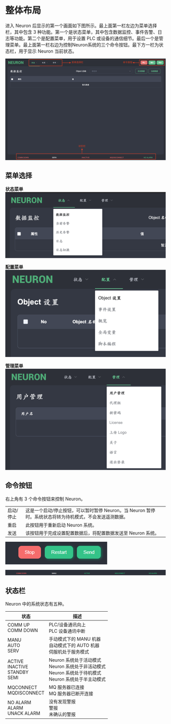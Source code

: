 # 整体布局

进入 Neuron 后显示的第一个画面如下图所示。最上面第一栏左边为菜单选择栏，其中包含 3 种功能。第一个是状态菜单，其中包含数据监控、事件告警、日志等功能。第二个是配置菜单，用于设置 PLC 或设备的通信细节。最后一个是管理菜单。最上面第一栏右边为控制Neuron系统的三个命令按钮。最下方一栏为状态栏，用于显示 Neuron 当前状态。

![ ](./assets/screenlayout.png)

## 菜单选择

**状态菜单**
![ ](./assets/statusmenu.png)

**配置菜单**
![ ](./assets/configurationmenu.png)

**管理菜单**
![ ](./assets/administrationmenu.png)

## 命令按钮

右上角有 3 个命令按钮来控制 Neuron。

<table>
  <tr>
    <td>启动/停止</td>
    <td>这是一个启动/停止按钮，可以暂时暂停 Neuron。当 Neuron 暂停时。系统状态将转为待机模式，不会发送遥测数据。</td>
  </tr>
  <tr>
    <td>重启</td>
    <td>此按钮用于重新启动 Neuron 系统。</td>
  </tr>
  <tr>
    <td>发送</td>
    <td>该按钮用于完成设置配置数据后，将配置数据发送至 Neuron 系统。</td>
  </tr>
</table>

![ ](./assets/commandbutton.png)

![ ](./assets/commdown.png)

## 状态栏

Neuron 中的系统状态有五种。

| 状态                                  | 描述                                                                                                         |
| ------------------------------------- | ------------------------------------------------------------------------------------------------------------ |
| COMM UP<br>COMM DOWN                  | PLC/设备通讯向上<br> PLC 设备通讯中断                                                                        |
| MANU<br>AUTO<br>SERV                  | 手动模式下的 MANU 机器<br>自动模式下的 AUTO 机器<br>伺服机处于服务模式                                       |
| ACTIVE<br>INACTIVE<br>STANDBY<br>SEMI | Neuron 系统处于活动模式<br>Neuron 系统处于非活动模式<br>Neuron 系统处于待机模式<br>Neuron 系统处于半主动模式 |
| MQCONNECT<br>MQDISCONNECT             | MQ 服务器已连接<br>MQ 服务器已断开连接                                                                       |
| NO ALARM<br>ALARM<br>UNACK ALARM      | 没有发现警报<br>警报<br> 未确认的警报                                                                        |
